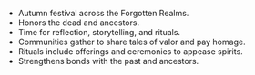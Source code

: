   - Autumn festival across the Forgotten Realms.
  - Honors the dead and ancestors.
  - Time for reflection, storytelling, and rituals.
  - Communities gather to share tales of valor and pay homage.
  - Rituals include offerings and ceremonies to appease spirits.
  - Strengthens bonds with the past and ancestors.